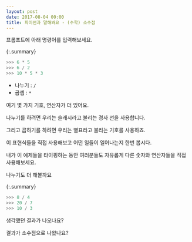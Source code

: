 ```yaml
---
layout: post
date: 2017-08-04 00:00
title: 파이썬과 말해봐요 - (수학) 소수점
---
```


프롬프트에 아래 명령어를 입력해보세요.

{:.summary}
```python
>>> 6 * 5
>>> 6 / 2
>>> 10 * 5 * 3
```
* 나누기 : `/`
* 곱셉 : `*`

여기 몇 가지 기호, 연산자가 더 있어요.

나누기를 하려면 우리는 슬래시라고 불리는 경사 선을 사용합니다.

그리고 곱하기를 하려면 우리는 별표라고 불리는 기호를 사용하죠.

이 표현식들을 직접 사용해보고 어떤 일들이 일어나는지 한번 봅시다.

내가 이 예제들을 타이핑하는 동안 여러분들도 자유롭게 다른 숫자와 연산자들을 직접 사용해보세요.

나누기도 더 해볼까요

{:.summary}
```python
>>> 8 / 4
>>> 20 / 7
>>> 10 / 3
```

생각했던 결과가 나오나요?

결과가 소수점으로 나왔나요?
